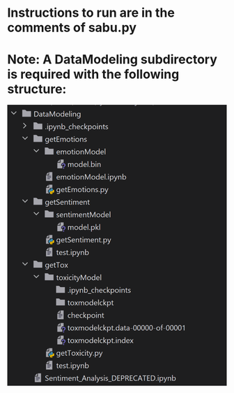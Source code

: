 # Instructions to run are in the comments of sabu.py
# Note: A DataModeling subdirectory is required with the following structure:
![alt text](https://github.com/plehman2000/Sabu/blob/main/gh_resources/structure.png?raw=true)

